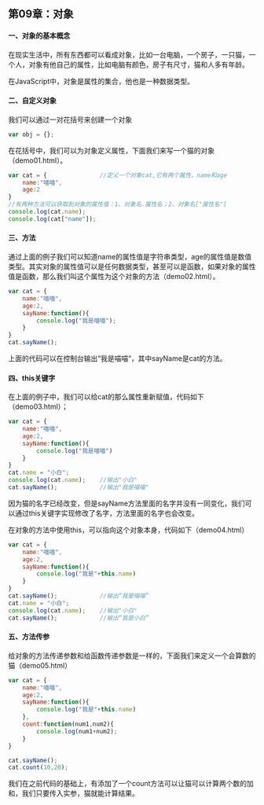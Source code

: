 ## 第09章：对象

#### 一、对象的基本概念
在现实生活中，所有东西都可以看成对象，比如一台电脑，一个房子，一只猫，一个人，对象有他自己的属性，比如电脑有颜色，房子有尺寸，猫和人多有年龄。

在JavaScript中，对象是属性的集合，他也是一种数据类型。

#### 二、自定义对象
我们可以通过一对花括号来创建一个对象
``` js
var obj = {};
```

在花括号中，我们可以为对象定义属性，下面我们来写一个猫的对象（demo01.html）。
``` js
var cat = {               //定义一个对象cat,它有两个属性，name和age
    name:"喵喵",
    age:2
}
//有两种方法可以获取到对象的属性值：1、对象名.属性名；2、对象名["属性名"]
console.log(cat.name);    
console.log(cat["name"]);
```


#### 三、方法
通过上面的例子我们可以知道name的属性值是字符串类型，age的属性值是数值类型。其实对象的属性值可以是任何数据类型，甚至可以是函数，如果对象的属性值是函数，那么我们叫这个属性为这个对象的方法（demo02.html）。

``` js
var cat = {
    name:"喵喵",
    age:2,
    sayName:function(){
        console.log("我是喵喵");
    }
}
cat.sayName();
```

上面的代码可以在控制台输出“我是喵喵”，其中sayName是cat的方法。


#### 四、this关键字
在上面的例子中，我们可以给cat的那么属性重新赋值，代码如下（demo03.html）；
``` js
var cat = {
    name:"喵喵",
    age:2,
    sayName:function(){
        console.log("我是喵喵")
    }
}
cat.name = "小白";
console.log(cat.name);    //输出"小白"
cat.sayName();            //输出"我是喵喵"

```

因为猫的名字已经改变，但是sayName方法里面的名字并没有一同变化，我们可以通过this关键字实现修改了名字，方法里面的名字也会改变。

在对象的方法中使用this，可以指向这个对象本身，代码如下（demo04.html）
``` js
var cat = {
    name:"喵喵",
    age:2,
    sayName:function(){
        console.log("我是"+this.name)
    }
}
cat.sayName();            //输出“我是喵喵”
cat.name = "小白";
console.log(cat.name);    //输出"小白"
cat.sayName();            //输出“我是小白”
```

#### 五、方法传参
给对象的方法传递参数和给函数传递参数是一样的，下面我们来定义一个会算数的猫（demo05.html）

``` js
var cat = {
    name:"喵喵",
    age:2,
    sayName:function(){
        console.log("我是"+this.name)
    },
    count:function(num1,num2){
        console.log(num1+num2);
    }
}

cat.sayName();
cat.count(10,20);
```
我们在之前代码的基础上，有添加了一个count方法可以让猫可以计算两个数的加和，我们只要传入实参，猫就能计算结果。
